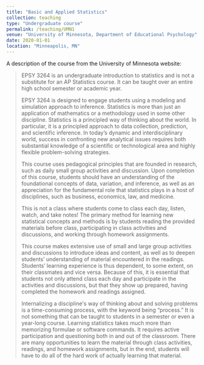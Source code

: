 ```yaml
---
title: "Basic and Applied Statistics"
collection: teaching
type: "Undergraduate course"
permalink: /teaching/UMN1
venue: "University of Minnesota, Department of Educational Psychology"
date: 2020-01-01
location: "Minneapolis, MN"
---
```


A description of the course from the University of Minnesota website:

<blockquote>EPSY 3264 is an undergraduate introduction to statistics and is not a substitute for an AP Statistics course. It can be taught over an entire high school semester or academic year.

EPSY 3264 is designed to engage students using a modeling and simulation approach to inference. Statistics is more than just an application of mathematics or a methodology used in some other discipline. Statistics is a principled way of thinking about the world. In particular, it is a principled approach to data collection, prediction, and scientific inference. In today’s dynamic and interdisciplinary world, success in confronting new analytical issues requires both substantial knowledge of a scientific or technological area and highly flexible problem-solving strategies.

This course uses pedagogical principles that are founded in research, such as daily small group activities and discussion. Upon completion of this course, students should have an understanding of the foundational concepts of data, variation, and inference, as well as an appreciation for the fundamental role that statistics plays in a host of disciplines, such as business, economics, law, and medicine.

This is not a class where students come to class each day, listen, watch, and take notes! The primary method for learning new statistical concepts and methods is by students reading the provided materials before class, participating in class activities and discussions, and working through homework assignments.

This course makes extensive use of small and large group activities and discussions to introduce ideas and content, as well as to deepen students’ understanding of material encountered in the readings. Students’ learning experience is thus dependent, to some extent, on their classmates and vice versa. Because of this, it is essential that students not only attend class each day and participate in the activities and discussions, but that they show up prepared, having completed the homework and readings assigned.

Internalizing a discipline's way of thinking about and solving problems is a time-consuming process, with the keyword being “process.” It is not something that can be taught to students in a semester or even a year-long course. Learning statistics takes much more than memorizing formulae or software commands. It requires active participation and questioning both in and out of the classroom. There are many opportunities to learn the material through class activities, readings, and homework assignments, but in the end, students will have to do all of the hard work of actually learning that material.</blockquote>

